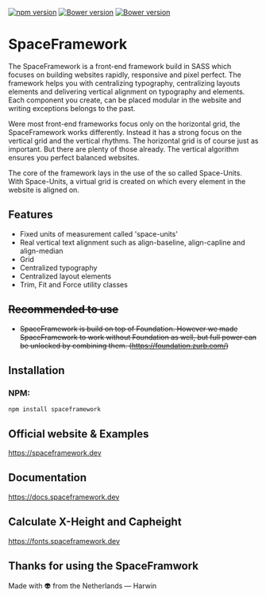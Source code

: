 [![npm version](https://badge.fury.io/js/spaceframework.svg)](https://www.npmjs.com/package/spaceframework)
[![Bower version](https://badge.fury.io/bo/spaceframework.svg)](https://asset-packagist.org/package/bower-asset/spaceframework)
[![Bower version](https://img.shields.io/github/license/harwinborger/spaceframework)](https://github.com/HarwinBorger/SpaceFramework/blob/master/LICENSE)

# SpaceFramework 
The SpaceFramework is a front-end framework build in SASS which focuses on building websites rapidly, responsive and pixel perfect. The framework helps you with centralizing typography, centralizing layouts elements and delivering vertical alignment on typography and elements. Each component you create, can be placed modular in the website and writing exceptions belongs to the past.

Were most front-end frameworks focus only on the horizontal grid, the SpaceFramework works differently. Instead it has a strong focus on the vertical grid and the vertical rhythms. The horizontal grid is of course just as important. But there are plenty of those already. The vertical algorithm ensures you perfect balanced websites.

The core of the framework lays in the use of the so called Space-Units. With Space-Units, a virtual grid is created on which every element in the website is aligned on.

## Features
- Fixed units of measurement called 'space-units'
- Real vertical text alignment such as align-baseline, align-capline and align-median
- Grid
- Centralized typography
- Centralized layout elements
- Trim, Fit and Force utility classes

## ~~Recommended to use~~
- ~~SpaceFramework is build on top of Foundation. However we made 
SpaceFramework to work without Foundation as well, but full power can be unlocked by combining them. (https://foundation.zurb.com/)~~ 

## Installation

### NPM:
```
npm install spaceframework
```
## Official website & Examples
https://spaceframework.dev

## Documentation
https://docs.spaceframework.dev 

## Calculate X-Height and Capheight
https://fonts.spaceframework.dev 

## Thanks for using the SpaceFramwork
Made with :alien: from the Netherlands — Harwin 

